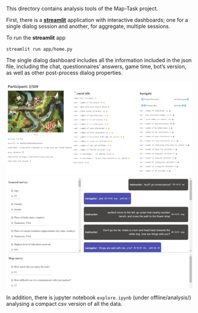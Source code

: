 This directory contains analysis tools of the Map-Task project.

First, there is a [**streamlit**](https://streamlit.io/)  application with interactive dashboards; one for a single dialog session and another, for aggregate, multiple sessions.

To run the **streamlit** app
```
streamlit run app/home.py
```


The single dialog dashboard includes all the information included in the json file, including the chat, questionnaires’ answers, game time, bot’s version, as well as other post-process dialog properties.


![img.png](img.png)
![img_1.png](img_1.png)


In addition, there is jupyter notebook `explore.ipynb` (under offline/analysis/) analysing a compact csv version of all the data.